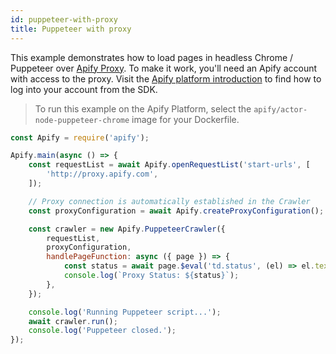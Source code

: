 ```yaml
---
id: puppeteer-with-proxy
title: Puppeteer with proxy
---
```


 This example demonstrates how to load pages in headless Chrome / Puppeteer
 over [Apify Proxy](https://docs.apify.com/proxy).
 To make it work, you'll need an Apify account with access to the proxy.
 Visit the [Apify platform introduction](/docs/guides/apify-platform) to find
 how to log into your account from the SDK.

> To run this example on the Apify Platform, select the `apify/actor-node-puppeteer-chrome` image for your Dockerfile.


```javascript
const Apify = require('apify');

Apify.main(async () => {
    const requestList = await Apify.openRequestList('start-urls', [
        'http://proxy.apify.com',
    ]);

    // Proxy connection is automatically established in the Crawler
    const proxyConfiguration = await Apify.createProxyConfiguration();

    const crawler = new Apify.PuppeteerCrawler({
        requestList,
        proxyConfiguration,
        handlePageFunction: async ({ page }) => {
            const status = await page.$eval('td.status', (el) => el.textContent);
            console.log(`Proxy Status: ${status}`);
        },
    });

    console.log('Running Puppeteer script...');
    await crawler.run();
    console.log('Puppeteer closed.');
});
```

